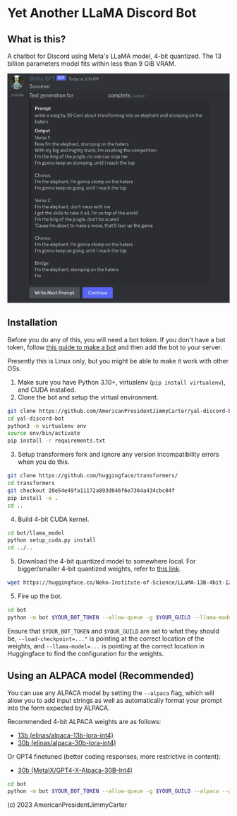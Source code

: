 # Yet Another LLaMA Discord Bot


## What is this?

A chatbot for Discord using Meta's LLaMA model, 4-bit quantized. The 13 billion parameters model fits within less than 9 GiB VRAM.

![Yet Another LLaMA Diffusion Discord Bot Splash Image](https://github.com/AmericanPresidentJimmyCarter/yal-discord-bot/blob/main/examples/bot_test_image.png?raw=true)


## Installation

Before you do any of this, you will need a bot token. If you don't have a bot token, follow [this guide to make a bot](https://www.writebots.com/discord-bot-token/) and then add the bot to your server.

Presently this is Linux only, but you might be able to make it work with other OSs.

1. Make sure you have Python 3.10+, virtualenv (`pip install virtualenv`), and CUDA installed.
2. Clone the bot and setup the virtual environment.

```bash
git clone https://github.com/AmericanPresidentJimmyCarter/yal-discord-bot/
cd yal-discord-bot
python3 -m virtualenv env
source env/bin/activate
pip install -r requirements.txt
```

3. Setup transformers fork and ignore any version incompatibility errors when you do this.

```bash
git clone https://github.com/huggingface/transformers/
cd transformers
git checkout 20e54e49fa11172a893d046f6e7364a434cbc04f
pip install -e .
cd ..
```

4. Build 4-bit CUDA kernel.

```bash
cd bot/llama_model
python setup_cuda.py install
cd ../..
```

5. Download the 4-bit quantized model to somewhere local. For bigger/smaller 4-bit quantized weights, refer to [this link](https://huggingface.co/Neko-Institute-of-Science/LLaMA-13B-4bit-128g/).

```bash
wget https://huggingface.co/Neko-Institute-of-Science/LLaMA-13B-4bit-128g/resolve/main/llama-13b-4bit-128g.safetensors
```

5. Fire up the bot.

```bash
cd bot
python -m bot $YOUR_BOT_TOKEN --allow-queue -g $YOUR_GUILD --llama-model="Neko-Institute-of-Science/LLaMA-13B-4bit-128g" --groupsize=128 --load-checkpoint="path/to/llama/weights/llama-13b-4bit-128g.safetensors"
```

Ensure that `$YOUR_BOT_TOKEN` and `$YOUR_GUILD` are set to what they should be, `--load-checkpoint=..."` is pointing at the correct location of the weights, and `--llama-model=...` is pointing at the correct location in Huggingface to find the configuration for the weights.


## Using an ALPACA model (Recommended)

You can use any ALPACA model by setting the `--alpaca` flag, which will allow you to add input strings as well as automatically format your prompt into the form expected by ALPACA.

Recommended 4-bit ALPACA weights are as follows:

- [13b (elinas/alpaca-13b-lora-int4)](https://huggingface.co/elinas/alpaca-13b-lora-int4)
- [30b (elinas/alpaca-30b-lora-int4)](https://huggingface.co/elinas/alpaca-30b-lora-int4)

Or GPT4 finetuned (better coding responses, more restrictive in content):

- [30b (MetaIX/GPT4-X-Alpaca-30B-Int4)](https://huggingface.co/MetaIX/GPT4-X-Alpaca-30B-Int4)

```bash
cd bot
python -m bot $YOUR_BOT_TOKEN --allow-queue -g $YOUR_GUILD --alpaca --groupsize=128 --llama-model="elinas/alpaca-30b-lora-int4" --load-checkpoint="path/to/alpaca/weights/alpaca-30b-4bit-128g.safetensors"
```

(c) 2023 AmericanPresidentJimmyCarter
